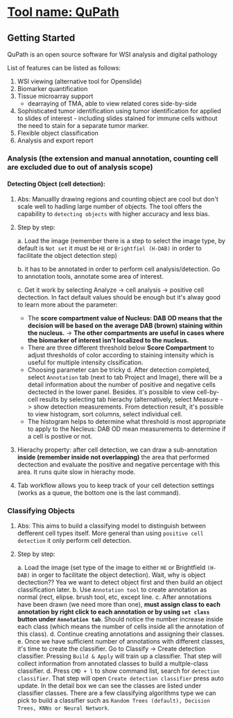 # [Tool name: QuPath](https://github.com/qupath/qupath)

## Getting Started

QuPath is an open source software for WSI analysis and digital pathology

List of features can be listed as follows:
1. WSI viewing (alternative tool for Openslide)
2. Biomarker quantification
3. Tissue microarray support 
    - dearraying of TMA, able to view related cores side-by-side
4. Sophisticated tumor identification using tumor identification for applied to slides of interest - including slides stained for immune cells without the need to stain for a separate tumor marker.
5. Flexible object classification
6. Analysis and export report

### Analysis (the extension and manual annotation, counting cell are excluded due to out of analysis scope)

#### Detecting Object (cell detection):
1. Abs: Manuallly drawing regions and counting object are cool but don't scale well to hadling large number of objects. The tool offers the capability to `detecting objects` with higher accuracy and less bias. 
2. Step by step: 

    a. Load the image (remember there is a step to select the image type, by default is `Not set` it must be `HE` or `Brightfiel (H-DAB)` in order to facilitate the object detection step)

    b. it has to be annotated in order to perform cell analysis/detection. Go to annotation tools, annotate some area of interest.
  
    c. Get it work by selecting Analyze -> cell analysis -> positive cell dectection. In fact default values should be enough but it's alway good to learn more about the parameter: 
      * The **score compartment value of Nucleus: DAB OD means that the decision will be based on the average DAB (brown) staining within the nucleus.** -> **The other compartments are useful in cases where the biomarker of interest isn't localized to the nucleus.** 
      * There are three different threshold below **Score Compartment** to adjust thresholds of color according to staining intensity which is useful for multiple intensity clssification.  
      * Choosing parameter can be tricky
    d. After detection completed, select `Annotation` tab (next to tab Project and Image), there will be a detail information about the number of positive and negative cells dectected in the lower panel. Besides. it's possible to view cell-by-cell results by selecting tab hierachy (alternatively, select Measure -> show detection measurements. From detection result, it's possible to view histogram, sort columns, select individual cell. 
      * The histogram helps to determine what threshold is most appropriate to apply to the Necleus: DAB OD mean measurements to determine if a cell is postive or not. 
3. Hierachy property: after cell detection, we can draw a sub-annotation **inside (remember inside not overlapping)** the area that performed dectection and evaluate the positive and negative percentage with this area. It runs quite slow in hierachy mode.  
4. Tab workflow allows you to keep track of your cell detection settings (works as a queue, the bottom one is the last command).  
### Classifying Objects
1. Abs: This aims to build a classifying model to distinguish between defferent cell types itself. More general than using `positive cell detection` it only perform cell detection. 
2. Step by step:

    a. Load the image (set type of the image to either `HE` or Brightfield `(H-DAB)` in orger to facilitate the object detection). Wait, why is object dectection?? Yea we want to detect object first and then build an object classification later. 
    b. Use `Annotation tool` to create annotation as normal (rect, elipse. brush tool, etc, except line. 
    c. After annotations have been drawn (we need more than one), **must assign class to each annotation by right click to each annotation or by using `set class` button under `Annotation tab`**. Should notice the number increase inside each class (which means the number of cells inside all the annotation of this class).
    d. Continue creating annotations and assigning their classes. 
    e. Once we have sufficient number of annotations with different classes, it's time to create the classifier. Go to Classify -> Create detection classifier. Pressing `Build & Apply` will train up a classifier. That step will collect information from annotated classes to build a multple-class classifier. 
    d. Press `CMD + l` to show command list, search for `detection classifier`. That step will open `Create detection classifier` press auto update. In the detail box we can see the classes are listed under classifier classes. There are a few classifying algorithms type we can pick to build a classifier such as `Random Trees (default), Decision Trees, KNNs or Neural Network`. 



